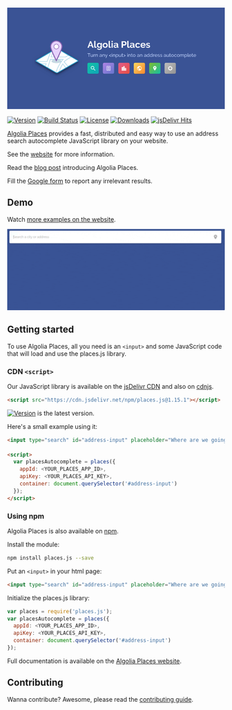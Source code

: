[![header]][places-website]

[![Version][version-svg]][package-url] [![Build Status][travis-svg]][travis-url] [![License][license-image]][license-url] [![Downloads][downloads-image]][downloads-url] [![jsDelivr Hits][jsdelivr-badge]][jsdelivr-url]

[Algolia Places][places-website] provides a fast, distributed and easy way to use an address search autocomplete JavaScript library on your website.

See the [website][places-website] for more information.

Read the [blog post](https://blog.algolia.com/introducing-algolia-places/) introducing Algolia Places.

Fill the [Google form](https://community.algolia.com/places/support.html#irrelevant-results) to report any irrelevant results.

## Demo

Watch [more examples on the website][places-website-examples].

[![demo]][places-website]

## Getting started

To use Algolia Places, all you need is an `<input>` and some JavaScript code that will load
and use the places.js library.

### CDN `<script>`

Our JavaScript library is available on the [jsDelivr CDN](http://www.jsdelivr.com) and also on  [cdnjs](https://cdnjs.com/libraries/places.js).

```html
<script src="https://cdn.jsdelivr.net/npm/places.js@1.15.1"></script>
```

[![Version][version-svg]][package-url] is the latest version.

Here's a small example using it:

```html
<input type="search" id="address-input" placeholder="Where are we going?" />

<script>
  var placesAutocomplete = places({
    appId: <YOUR_PLACES_APP_ID>,
    apiKey: <YOUR_PLACES_API_KEY>,
    container: document.querySelector('#address-input')
  });
</script>
```

### Using npm

Algolia Places is also available on [npm](https://www.npmjs.com/package/places.js).

Install the module:

```sh
npm install places.js --save
```

Put an `<input>` in your html page:

```html
<input type="search" id="address-input" placeholder="Where are we going?" />
```

Initialize the places.js library:

```js
var places = require('places.js');
var placesAutocomplete = places({
  appId: <YOUR_PLACES_APP_ID>,
  apiKey: <YOUR_PLACES_API_KEY>,
  container: document.querySelector('#address-input')
});
```

Full documentation is available on the [Algolia Places website][places-website].

## Contributing

Wanna contribute? Awesome, please read the [contributing guide][contributing].

[demo]: ./demo.gif
[header]: ./header.png
[version-svg]: https://img.shields.io/npm/v/places.js.svg?style=flat-square
[package-url]: https://npmjs.org/package/places.js
[travis-svg]: https://img.shields.io/travis/algolia/places/master.svg?style=flat-square
[travis-url]: https://travis-ci.org/algolia/places
[license-image]: http://img.shields.io/badge/license-MIT-green.svg?style=flat-square
[license-url]: LICENSE
[downloads-image]: https://img.shields.io/npm/dm/places.js.svg?style=flat-square
[downloads-url]: http://npm-stat.com/charts.html?package=places.js
[places-website]: https://community.algolia.com/places/?utm_medium=social-owned&utm_source=GitHub&utm_campaign=places%20repository
[places-website-examples]: https://community.algolia.com/places/examples.html?utm_medium=social-owned&utm_source=GitHub&utm_campaign=places%20repository
[algolia-website]: https://www.algolia.com/?utm_medium=social-owned&utm_source=GitHub&utm_campaign=places%20repository
[places-docs]: https://community.algolia.com/places/documentation/?utm_medium=social-owned&utm_source=GitHub&utm_campaign=places%20repository
[contributing]: CONTRIBUTING.md
[jsdelivr-badge]: https://data.jsdelivr.com/v1/package/npm/places.js/badge
[jsdelivr-url]: https://www.jsdelivr.com/package/npm/places.js
